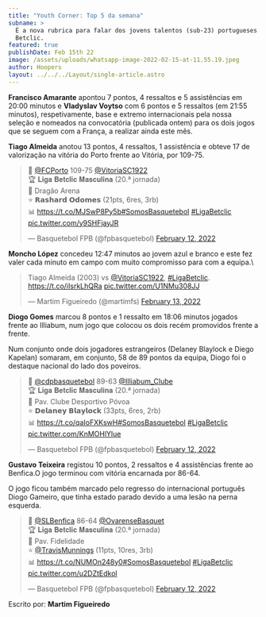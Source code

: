 ```yaml
---
title: "Youth Corner: Top 5 da semana"
subname: >
  É a nova rubrica para falar dos jovens talentos (sub-23) portugueses na Liga
  Betclic.
featured: true
publishDate: Feb 15th 22
image: /assets/uploads/whatsapp-image-2022-02-15-at-11.55.19.jpeg
author: Hoopers
layout: ../../../Layout/single-article.astro
---
```

**Francisco Amarante** apontou 7 pontos, 4 ressaltos e 5 assistências em 20:00 minutos e **Vladyslav Voytso** com 6 pontos e 5 ressaltos (em 21:55 minutos), respetivamente, base e extremo internacionais pela nossa seleção e nomeados na convocatória (publicada ontem) para os dois jogos que se seguem com a França, a realizar ainda este mês.

**Tiago Almeida** anotou 13 pontos, 4 ressaltos, 1 assistência e obteve 17 de valorização na vitória do Porto frente ao Vitória, por 109-75.

<blockquote class="twitter-tweet"><p lang="pt" dir="ltr">🏀 <a href="https://twitter.com/FCPorto?ref_src=twsrc%5Etfw">@FCPorto</a> 109-75 <a href="https://twitter.com/VitoriaSC1922?ref_src=twsrc%5Etfw">@VitoriaSC1922</a> <br>🏆 𝐋𝐢𝐠𝐚 𝐁𝐞𝐭𝐜𝐥𝐢𝐜 𝐌𝐚𝐬𝐜𝐮𝐥𝐢𝐧𝐚 (20.ª jornada)<br>📍 Dragão Arena <br>⭐ 𝗥𝗮𝘀𝗵𝗮𝗿𝗱 𝗢𝗱𝗼𝗺𝗲𝘀 (21pts, 6res, 3rb)<br>📊 <a href="https://t.co/MJSwP8Py5b">https://t.co/MJSwP8Py5b</a><a href="https://twitter.com/hashtag/SomosBasquetebol?src=hash&amp;ref_src=twsrc%5Etfw">#SomosBasquetebol</a> <a href="https://twitter.com/hashtag/LigaBetclic?src=hash&amp;ref_src=twsrc%5Etfw">#LigaBetclic</a> <a href="https://t.co/y9SHFjayJR">pic.twitter.com/y9SHFjayJR</a></p>&mdash; Basquetebol FPB (@fpbasquetebol) <a href="https://twitter.com/fpbasquetebol/status/1492587267138932746?ref_src=twsrc%5Etfw">February 12, 2022</a></blockquote> <script async src="https://platform.twitter.com/widgets.js" charset="utf-8"></script>

**Moncho López** concedeu 12:47 minutos ao jovem azul e branco e este fez valer cada minuto em campo com muito compromisso para com a equipa.\
<blockquote class="twitter-tweet"><p lang="pt" dir="ltr">Tiago Almeida (2003) vs <a href="https://twitter.com/VitoriaSC1922?ref_src=twsrc%5Etfw">@VitoriaSC1922</a>, <a href="https://twitter.com/hashtag/LigaBetclic?src=hash&amp;ref_src=twsrc%5Etfw">#LigaBetclic</a>. <a href="https://t.co/iIsrkLhQRa">https://t.co/iIsrkLhQRa</a> <a href="https://t.co/U1NMu308JJ">pic.twitter.com/U1NMu308JJ</a></p>&mdash; Martim Figueiredo (@martimfs) <a href="https://twitter.com/martimfs/status/1492920251163492353?ref_src=twsrc%5Etfw">February 13, 2022</a></blockquote> <script async src="https://platform.twitter.com/widgets.js" charset="utf-8"></script>

**Diogo Gomes** marcou 8 pontos e 1 ressalto em 18:06 minutos jogados frente ao Illiabum, num jogo que colocou os dois recém promovidos frente a frente.

Num conjunto onde dois jogadores estrangeiros (Delaney Blaylock e Diego Kapelan) somaram, em conjunto, 58 de 89 pontos da equipa, Diogo foi o destaque nacional do lado dos poveiros.

<blockquote class="twitter-tweet"><p lang="pt" dir="ltr">🏀 <a href="https://twitter.com/cdpbasquetebol?ref_src=twsrc%5Etfw">@cdpbasquetebol</a> 89-63 <a href="https://twitter.com/Illiabum_Clube?ref_src=twsrc%5Etfw">@Illiabum_Clube</a><br>🏆 𝐋𝐢𝐠𝐚 𝐁𝐞𝐭𝐜𝐥𝐢𝐜 𝐌𝐚𝐬𝐜𝐮𝐥𝐢𝐧𝐚 (20.ª jornada)<br>📍 Pav. Clube Desportivo Póvoa <br>⭐ 𝗗𝗲𝗹𝗮𝗻𝗲𝘆 𝗕𝗹𝗮𝘆𝗹𝗼𝗰𝗸 (33pts, 6res, 2rb)<br>📊 <a href="https://t.co/qaIoFXKswH">https://t.co/qaIoFXKswH</a><a href="https://twitter.com/hashtag/SomosBasquetebol?src=hash&amp;ref_src=twsrc%5Etfw">#SomosBasquetebol</a> <a href="https://twitter.com/hashtag/LigaBetclic?src=hash&amp;ref_src=twsrc%5Etfw">#LigaBetclic</a> <a href="https://t.co/KnMOHlYlue">pic.twitter.com/KnMOHlYlue</a></p>&mdash; Basquetebol FPB (@fpbasquetebol) <a href="https://twitter.com/fpbasquetebol/status/1492586503117094920?ref_src=twsrc%5Etfw">February 12, 2022</a></blockquote> <script async src="https://platform.twitter.com/widgets.js" charset="utf-8"></script>

**Gustavo Teixeira** registou 10 pontos, 2 ressaltos e 4 assistências frente ao Benfica.O jogo terminou com vitória encarnada por 86-64.

O jogo ficou também marcado pelo regresso do internacional português Diogo Gameiro, que tinha estado parado devido a uma lesão na perna esquerda.

<blockquote class="twitter-tweet"><p lang="pt" dir="ltr">🏀 <a href="https://twitter.com/SLBenfica?ref_src=twsrc%5Etfw">@SLBenfica</a> 86-64 <a href="https://twitter.com/OvarenseBasquet?ref_src=twsrc%5Etfw">@OvarenseBasquet</a> <br>🏆 𝐋𝐢𝐠𝐚 𝐁𝐞𝐭𝐜𝐥𝐢𝐜 𝐌𝐚𝐬𝐜𝐮𝐥𝐢𝐧𝐚 (20.ª jornada)<br>📍 Pav. Fidelidade<br>⭐ <a href="https://twitter.com/TravisMunnings?ref_src=twsrc%5Etfw">@TravisMunnings</a> (11pts, 10res, 3rb)<br>📊 <a href="https://t.co/NUMOn248y0">https://t.co/NUMOn248y0</a><a href="https://twitter.com/hashtag/SomosBasquetebol?src=hash&amp;ref_src=twsrc%5Etfw">#SomosBasquetebol</a> <a href="https://twitter.com/hashtag/LigaBetclic?src=hash&amp;ref_src=twsrc%5Etfw">#LigaBetclic</a> <a href="https://t.co/u2DZtEdkol">pic.twitter.com/u2DZtEdkol</a></p>&mdash; Basquetebol FPB (@fpbasquetebol) <a href="https://twitter.com/fpbasquetebol/status/1492558041325219841?ref_src=twsrc%5Etfw">February 12, 2022</a></blockquote> <script async src="https://platform.twitter.com/widgets.js" charset="utf-8"></script>

Escrito por: **Martim Figueiredo**